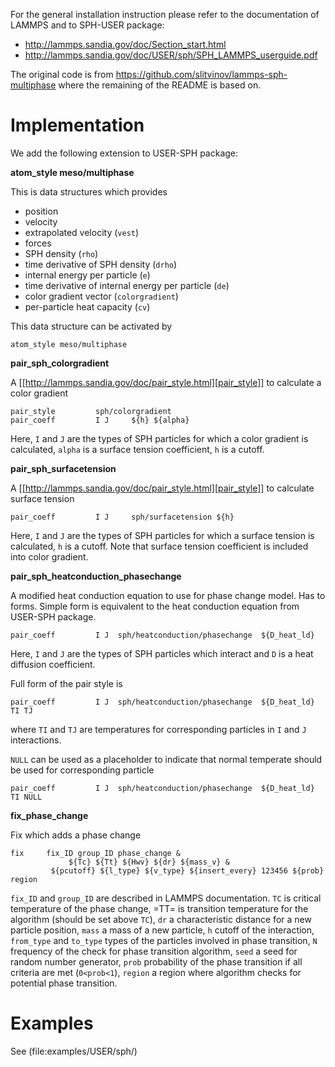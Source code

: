For the general installation instruction please refer to the
documentation of LAMMPS and to SPH-USER package:

- http://lammps.sandia.gov/doc/Section_start.html
- http://lammps.sandia.gov/doc/USER/sph/SPH_LAMMPS_userguide.pdf

The original code is from https://github.com/slitvinov/lammps-sph-multiphase where the remaining of the README is based on.

# Implementation

We add the following extension to USER-SPH package:

**atom_style meso/multiphase**

This is data structures which provides
- position
- velocity
- extrapolated velocity (`vest`)
- forces
- SPH density (`rho`)
- time derivative of SPH density (`drho`)
- internal energy per particle (`e`)
- time derivative of internal energy per particle (`de`)
- color gradient vector (`colorgradient`)
- per-particle heat capacity (`cv`)

This data structure can be activated by
```
atom_style meso/multiphase
```

**pair_sph_colorgradient**

A [[http://lammps.sandia.gov/doc/pair_style.html][pair_style]] to calculate a color gradient

```
pair_style         sph/colorgradient
pair_coeff         I J     ${h} ${alpha}
```

Here, `I` and `J` are the types of SPH particles for which a color gradient is calculated, `alpha` is a surface tension coefficient, `h` is a cutoff.

**pair_sph_surfacetension**

A [[http://lammps.sandia.gov/doc/pair_style.html][pair_style]] to calculate surface tension

```
pair_coeff         I J     sph/surfacetension ${h}
```

Here, `I` and `J` are the types of SPH particles for which a surface tension is calculated, `h` is a cutoff. Note that surface tension coefficient is included into color gradient.

**pair_sph_heatconduction_phasechange**

A modified heat conduction equation to use for phase change model. Has to forms. Simple form is equivalent to the heat conduction equation from USER-SPH package.

```
pair_coeff         I J  sph/heatconduction/phasechange  ${D_heat_ld}
```

Here, `I` and `J` are the types of SPH particles which interact and
`D` is a heat diffusion coefficient.

Full form of the pair style is

```
pair_coeff         I J  sph/heatconduction/phasechange  ${D_heat_ld} TI TJ
```
where `TI` and `TJ` are temperatures for corresponding particles in
`I` and `J` interactions.

`NULL` can be used as a placeholder to indicate that normal temperate
should be used for corresponding particle

```
pair_coeff         I J  sph/heatconduction/phasechange  ${D_heat_ld} TI NULL
```

**fix_phase_change**

Fix which adds a phase change

```
fix     fix_ID group_ID phase_change &
             ${Tc} ${Tt} ${Hwv} ${dr} ${mass_v} &
	     ${pcutoff} ${l_type} ${v_type} ${insert_every} 123456 ${prob} region
```

`fix_ID` and `group_ID` are described in LAMMPS documentation. `TC` is critical temperature of the phase change, =TT= is transition temperature for the algorithm (should be set above `TC`), `dr` a characteristic distance for a new particle position, `mass` a mass of a new particle, `h` cutoff of the interaction, `from_type` and `to_type` types of the particles involved in phase transition, `N` frequency of the check for phase transition algorithm, `seed` a seed for random number generator, `prob` probability of the phase transition if all criteria are met (`0<prob<1`), `region` a region where algorithm checks for potential phase transition.

# Examples
See (file:examples/USER/sph/)
